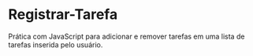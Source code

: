 # Registrar-Tarefa
Prática com JavaScript para adicionar e remover tarefas em uma lista de tarefas inserida pelo usuário.
